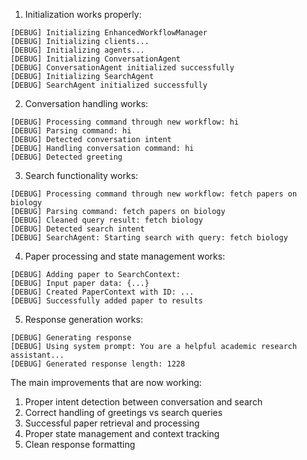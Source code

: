 1. Initialization works properly:

```
[DEBUG] Initializing EnhancedWorkflowManager
[DEBUG] Initializing clients...
[DEBUG] Initializing agents...
[DEBUG] Initializing ConversationAgent
[DEBUG] ConversationAgent initialized successfully
[DEBUG] Initializing SearchAgent
[DEBUG] SearchAgent initialized successfully
```

2. Conversation handling works:

```
[DEBUG] Processing command through new workflow: hi
[DEBUG] Parsing command: hi
[DEBUG] Detected conversation intent
[DEBUG] Handling conversation command: hi
[DEBUG] Detected greeting
```

3. Search functionality works:

```
[DEBUG] Processing command through new workflow: fetch papers on biology
[DEBUG] Parsing command: fetch papers on biology
[DEBUG] Cleaned query result: fetch biology
[DEBUG] Detected search intent
[DEBUG] SearchAgent: Starting search with query: fetch biology
```

4. Paper processing and state management works:

```
[DEBUG] Adding paper to SearchContext:
[DEBUG] Input paper data: {...}
[DEBUG] Created PaperContext with ID: ...
[DEBUG] Successfully added paper to results
```

5. Response generation works:

```
[DEBUG] Generating response
[DEBUG] Using system prompt: You are a helpful academic research assistant...
[DEBUG] Generated response length: 1228
```

The main improvements that are now working:

1. Proper intent detection between conversation and search
2. Correct handling of greetings vs search queries
3. Successful paper retrieval and processing
4. Proper state management and context tracking
5. Clean response formatting
